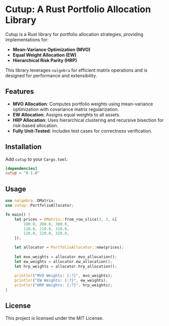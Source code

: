 # Cutup: A Rust Portfolio Allocation Library

Cutup is a Rust library for portfolio allocation strategies, providing implementations for:
- **Mean-Variance Optimization (MVO)**
- **Equal Weight Allocation (EW)**
- **Hierarchical Risk Parity (HRP)**

This library leverages `nalgebra` for efficient matrix operations and is designed for performance and extensibility.

## Features
- **MVO Allocation**: Computes portfolio weights using mean-variance optimization with covariance matrix regularization.
- **EW Allocation**: Assigns equal weights to all assets.
- **HRP Allocation**: Uses hierarchical clustering and recursive bisection for risk-based allocation.
- **Fully Unit-Tested**: Includes test cases for correctness verification.

## Installation
Add `cutup` to your `Cargo.toml`:
```toml
[dependencies]
cutup = "0.1.0"
```

## Usage
```rust
use nalgebra::DMatrix;
use cutup::PortfolioAllocator;

fn main() {
    let prices = DMatrix::from_row_slice(3, 3, &[
        100.0, 200.0, 300.0,
        110.0, 210.0, 310.0,
        120.0, 220.0, 320.0,
    ]);

    let allocator = PortfolioAllocator::new(prices);
    
    let mvo_weights = allocator.mvo_allocation();
    let ew_weights = allocator.ew_allocation();
    let hrp_weights = allocator.hrp_allocation();
    
    println!("MVO Weights: {:?}", mvo_weights);
    println!("EW Weights: {:?}", ew_weights);
    println!("HRP Weights: {:?}", hrp_weights);
}
```

## License
This project is licensed under the MIT License.

